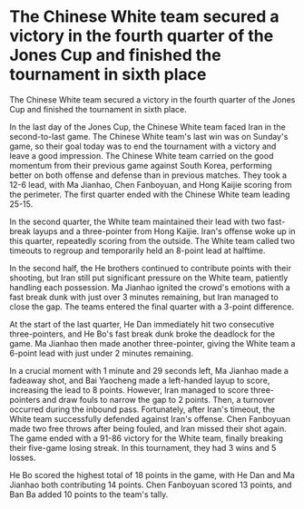 # The Chinese White team secured a victory in the fourth quarter of the Jones Cup and finished the tournament in sixth place 
 The Chinese White team secured a victory in the fourth quarter of the Jones Cup and finished the tournament in sixth place. 

In the last day of the Jones Cup, the Chinese White team faced Iran in the second-to-last game. The Chinese White team's last win was on Sunday's game, so their goal today was to end the tournament with a victory and leave a good impression. The Chinese White team carried on the good momentum from their previous game against South Korea, performing better on both offense and defense than in previous matches. They took a 12-6 lead, with Ma Jianhao, Chen Fanboyuan, and Hong Kaijie scoring from the perimeter. The first quarter ended with the Chinese White team leading 25-15.

In the second quarter, the White team maintained their lead with two fast-break layups and a three-pointer from Hong Kaijie. Iran's offense woke up in this quarter, repeatedly scoring from the outside. The White team called two timeouts to regroup and temporarily held an 8-point lead at halftime.

In the second half, the He brothers continued to contribute points with their shooting, but Iran still put significant pressure on the White team, patiently handling each possession. Ma Jianhao ignited the crowd's emotions with a fast break dunk with just over 3 minutes remaining, but Iran managed to close the gap. The teams entered the final quarter with a 3-point difference. 

At the start of the last quarter, He Dan immediately hit two consecutive three-pointers, and He Bo's fast break dunk broke the deadlock for the game. Ma Jianhao then made another three-pointer, giving the White team a 6-point lead with just under 2 minutes remaining. 

In a crucial moment with 1 minute and 29 seconds left, Ma Jianhao made a fadeaway shot, and Bai Yaocheng made a left-handed layup to score, increasing the lead to 8 points. However, Iran managed to score three-pointers and draw fouls to narrow the gap to 2 points. Then, a turnover occurred during the inbound pass. Fortunately, after Iran's timeout, the White team successfully defended against Iran's offense. Chen Fanboyuan made two free throws after being fouled, and Iran missed their shot again. The game ended with a 91-86 victory for the White team, finally breaking their five-game losing streak. In this tournament, they had 3 wins and 5 losses.

He Bo scored the highest total of 18 points in the game, with He Dan and Ma Jianhao both contributing 14 points. Chen Fanboyuan scored 13 points, and Ban Ba added 10 points to the team's tally.